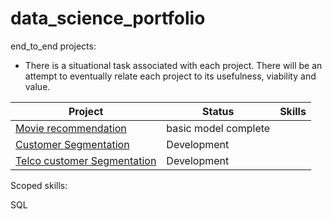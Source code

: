 # data_science_portfolio
<!-- ![languages used](https://img.shields.io/github/languages/count/BubbaTam/data_science_portfolio) -->

end_to_end projects:
- There is a situational task associated with each project. There will be an attempt to eventually relate each project to its usefulness, viability
and value.

| Project | Status | Skills |
| ----| ---- | ----|
| [Movie recommendation](https://github.com/BubbaTam/data_science_portfolio/tree/main/end_to_end_projects/recommendation_projects/movie_recommendation) | basic model complete | |
| [Customer Segmentation](https://github.com/BubbaTam/data_science_portfolio/tree/main/end_to_end_projects/segmentation/customer_segmentation) | Development | |
| [Telco customer Segmentation](https://github.com/BubbaTam/data_science_portfolio/tree/main/end_to_end_projects/segmentation/customer_segmentation) | Development | |

Scoped skills:

SQL